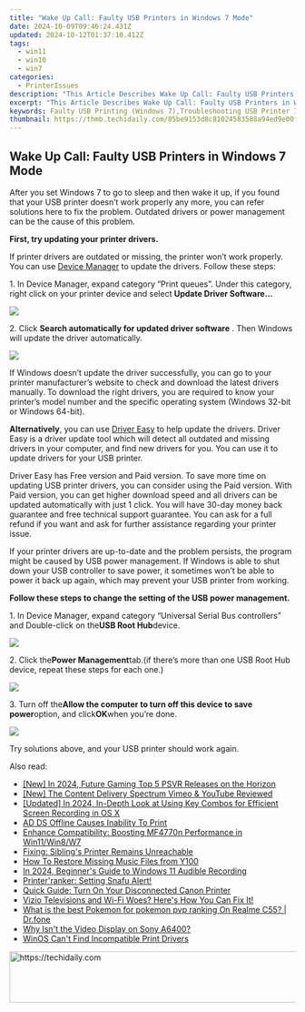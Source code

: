 ```yaml
---
title: "Wake Up Call: Faulty USB Printers in Windows 7 Mode"
date: 2024-10-09T09:46:24.431Z
updated: 2024-10-12T01:37:10.412Z
tags:
  - win11
  - win10
  - win7
categories:
  - PrinterIssues
description: "This Article Describes Wake Up Call: Faulty USB Printers in Windows 7 Mode"
excerpt: "This Article Describes Wake Up Call: Faulty USB Printers in Windows 7 Mode"
keywords: Faulty USB Printing (Windows 7),Troubleshooting USB Printer Issues (Windows 7),Windows 7 USB Printing Problems,USB Printer Errors in Windows 7 Mode,Solutions for Faulty Printers (Windows 7),Compatibility Issues with USB Printing (Windows 7),Common Faulty Printer Settings (Windows 7)
thumbnail: https://thmb.techidaily.com/85be9153d8c81024583588a94ed9e00fc880777ac2a8c7cff5efd5d21044d91c.jpg
---
```


## Wake Up Call: Faulty USB Printers in Windows 7 Mode

After you set Windows 7 to go to sleep and then wake it up, if you found that your USB printer doesn’t work properly any more, you can refer solutions here to fix the problem. Outdated drivers or power management can be the cause of this problem.
  
**First, try updating your printer drivers.**
  
If printer drivers are outdated or missing, the printer won’t work properly. You can use [Device Manager](https://tools.techidaily.com/drivereasy/download/) to update the drivers. Follow these steps:  
  
 1\. In Device Manager, expand category “Print queues”. Under this category, right click on your printer device and select   **Update Driver Software…**
  
![](https://images.drivereasy.com/wp-content/uploads/2016/05/img_5732f97719a2a.png)
  
2\. Click **Search automatically for updated driver software**  . Then Windows will update the driver automatically.  
  
![](https://images.drivereasy.com/wp-content/uploads/2016/05/img_57318a2bd0396.png)

If Windows doesn’t update the driver successfully, you can go to your printer manufacturer’s website to check and download the latest drivers manually. To download the right drivers, you are required to know your printer’s model number and the specific operating system (Windows 32-bit or Windows 64-bit).
  
**Alternatively**, you can use [Driver Easy](https://tools.techidaily.com/drivereasy/download/) to help update the drivers. Driver Easy is a driver update tool which will detect all outdated and missing drivers in your computer, and find new drivers for you. You can use it to update drivers for your USB printer.  
  
Driver Easy has Free version and Paid version. To save more time on updating USB printer drivers, you can consider using the Paid version. With Paid version, you can get higher download speed and all drivers can be updated automatically with just 1 click. You will have 30-day money back guarantee and free technical support guarantee. You can ask for a full refund if you want and ask for further assistance regarding your printer issue.  
  
If your printer drivers are up-to-date and the problem persists, the program might be caused by USB power management. If Windows is able to shut down your USB controller to save power, it sometimes won’t be able to power it back up again, which may prevent your USB printer from working.
  
 **Follow these steps to change the setting of the USB power management.**
  
1\. In Device Manager, expand category “Universal Serial Bus controllers” and Double-click on the**USB Root Hub**device.  
  
![](https://images.drivereasy.com/wp-content/uploads/2016/05/img_5732ffa8e7d2c.png)

2\. Click the**Power Management**tab.(if there’s more than one USB Root Hub device, repeat these steps for each one.)  
  
![](https://images.drivereasy.com/wp-content/uploads/2016/05/img_5732fd294c22d.png)

3\. Turn off the**Allow the computer to turn off this device to save power**option, and click**OK**when you’re done.  
  
![](https://images.drivereasy.com/wp-content/uploads/2016/05/img_5732fd3b93f59.png)
  
 Try solutions above, and your USB printer should work again.

<ins class="adsbygoogle"
     style="display:block"
     data-ad-format="autorelaxed"
     data-ad-client="ca-pub-7571918770474297"
     data-ad-slot="1223367746"></ins>

<ins class="adsbygoogle"
     style="display:block"
     data-ad-client="ca-pub-7571918770474297"
     data-ad-slot="8358498916"
     data-ad-format="auto"
     data-full-width-responsive="true"></ins>

<span class="atpl-alsoreadstyle">Also read:</span>
<div><ul>
<li><a href="https://fox-friendly.techidaily.com/new-in-2024-future-gaming-top-5-psvr-releases-on-the-horizon/"><u>[New] In 2024, Future Gaming Top 5 PSVR Releases on the Horizon</u></a></li>
<li><a href="https://youtube-zero.techidaily.com/he-content-delivery-spectrum-vimeo-and-youtube-reviewed/"><u>[New] The Content Delivery Spectrum Vimeo & YouTube Reviewed</u></a></li>
<li><a href="https://visual-screen-recording.techidaily.com/updated-in-2024-in-depth-look-at-using-key-combos-for-efficient-screen-recording-in-os-x/"><u>[Updated] In 2024, In-Depth Look at Using Key Combos for Efficient Screen Recording in OS X</u></a></li>
<li><a href="https://printer-issues.techidaily.com/ad-ds-offline-causes-inability-to-print/"><u>AD DS Offline Causes Inability To Print</u></a></li>
<li><a href="https://printer-issues.techidaily.com/enhance-compatibility-boosting-mf4770n-performance-in-win11win8w7/"><u>Enhance Compatibility: Boosting MF4770n Performance in Win11/Win8/W7</u></a></li>
<li><a href="https://printer-issues.techidaily.com/fixing-siblings-printer-remains-unreachable/"><u>Fixing: Sibling's Printer Remains Unreachable</u></a></li>
<li><a href="https://blog-min.techidaily.com/how-to-restore-missing-music-files-from-y100-by-fonelab-android-recover-music/"><u>How To Restore Missing Music Files from Y100</u></a></li>
<li><a href="https://extra-hints.techidaily.com/in-2024-beginners-guide-to-windows-11-audible-recording/"><u>In 2024, Beginner's Guide to Windows 11 Audible Recording</u></a></li>
<li><a href="https://printer-issues.techidaily.com/1719574118383-printerranker-setting-snafu-alert/"><u>Printer'ranker: Setting Snafu Alert!</u></a></li>
<li><a href="https://printer-issues.techidaily.com/quick-guide-turn-on-your-disconnected-canon-printer/"><u>Quick Guide: Turn On Your Disconnected Canon Printer</u></a></li>
<li><a href="https://techtrends.techidaily.com/1722851932959-vizio-televisions-and-wi-fi-woes-heres-how-you-can-fix-it/"><u>Vizio Televisions and Wi-Fi Woes? Here's How You Can Fix It!</u></a></li>
<li><a href="https://pokemon-go-android.techidaily.com/what-is-the-best-pokemon-for-pokemon-pvp-ranking-on-realme-c55-drfone-by-drfone-virtual-android/"><u>What is the best Pokemon for pokemon pvp ranking On Realme C55? | Dr.fone</u></a></li>
<li><a href="https://article-posts.techidaily.com/why-isnt-the-video-display-on-sony-a6400/"><u>Why Isn't the Video Display on Sony A6400?</u></a></li>
<li><a href="https://printer-issues.techidaily.com/winos-cant-find-incompatible-print-drivers/"><u>WinOS Can't Find Incompatible Print Drivers</u></a></li>
</ul></div>

<!-- affiliate ads begin -->
<a href="https://aligracehair.sjv.io/c/5597632/2006946/19272" target="_top" id="2006946">
  <img src="//a.impactradius-go.com/display-ad/19272-2006946" border="0" alt="https://techidaily.com" width="728" height="90"/>
</a>
<img height="0" width="0" src="https://aligracehair.sjv.io/i/5597632/2006946/19272" style="position:absolute;visibility:hidden;" border="0" />
<!-- affiliate ads end -->

